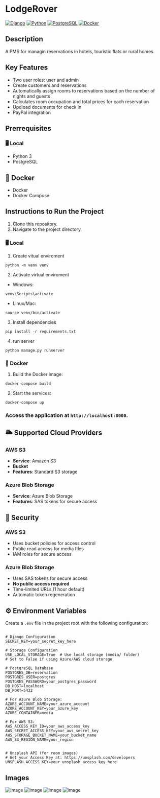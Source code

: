 # LodgeRover

[![Django](https://img.shields.io/badge/Django-5.2-green.svg?logo=django&logoColor=white)](https://www.djangoproject.com/)
[![Python](https://img.shields.io/badge/Python-3.x-blue.svg?logo=python&logoColor=white)](https://www.python.org/)
[![PostgreSQL](https://img.shields.io/badge/PostgreSQL-17-blue.svg?logo=postgresql&logoColor=white)](https://www.postgresql.org/)
[![Docker](https://img.shields.io/badge/Docker-24.0.9-2496ED?logo=docker&logoColor=white)](https://www.docker.com/)


## Description
A PMS for managin reservations in hotels, touristic flats or rural homes.

## Key Features

- Two user roles: user and admin
- Create customers and reservations
- Automatically assign rooms to reservations based on the number of nights and guests
- Calculates room occupation and total prices for each reservation
- Updload documents for check in
- PayPal integration


## Prerrequisites

### 🖥️ Local

- Python 3
- PostgreSQL

## 🐳 Docker

- Docker
- Docker Compose

## Instructions to Run the Project

1. Clone this repository.
2. Navigate to the project directory.

### 🖥️ Local
1. Create vitual enviroment
  ````Shell
  python -m venv venv
  `````

2. Activate virtual enviroment
  - Windows:
````Shell
venv\Scripts\activate
`````
  - Linux/Mac:
````Shell
source venv/bin/activate
`````
3. Install dependencies
````Shell
pip install -r requirements.txt
`````
4. run server
````Shell
python manage.py runserver
`````

### 🐳 Docker
1. Build the Docker image:
  ```
  docker-compose build
  ```
2. Start the services:
  ```
  docker-compose up
  ```


### Access the application at `http://localhost:8000`.


## 🌥️ Supported Cloud Providers

### AWS S3
- **Service**: Amazon S3
- **Bucket**
- **Features**: Standard S3 storage

### Azure Blob Storage
- **Service**: Azure Blob Storage
- **Features**: SAS tokens for secure access

## 🔐 Security

### AWS S3
- Uses bucket policies for access control
- Public read access for media files
- IAM roles for secure access

### Azure Blob Storage
- Uses SAS tokens for secure access
- **No public access required**
- Time-limited URLs (1 hour default)
- Automatic token regeneration


## ⚙️ Environment Variables

Create a `.env` file in the project root with the following configuration:

```env

# Django Configuration
SECRET_KEY=your_secret_key_here

# Storage Configuration
USE_LOCAL_STORAGE=True  # Use local storage (media/ folder)
# Set to False if using Azure/AWS cloud storage

# PostgreSQL Database
POSTGRES_DB=reservation
POSTGRES_USER=postgres
POSTGRES_PASSWORD=your_postgres_password
DB_HOST=localhost
DB_PORT=5432

# For Azure Blob Storage:
AZURE_ACCOUNT_NAME=your_azure_account
AZURE_ACCOUNT_KEY=your_azure_key
AZURE_CONTAINER=media

# For AWS S3:
AWS_ACCESS_KEY_ID=your_aws_access_key
AWS_SECRET_ACCESS_KEY=your_aws_secret_key
AWS_STORAGE_BUCKET_NAME=your_bucket_name
AWS_S3_REGION_NAME=your_region


# Unsplash API (for room images)
# Get your Access Key at: https://unsplash.com/developers
UNSPLASH_ACCESS_KEY=your_unsplash_access_key_here

```


## Images
![image](https://github.com/user-attachments/assets/5623ed9d-3bf7-476c-a54d-c37a270f044a)
![image](https://github.com/user-attachments/assets/b003c31a-e237-48cc-9fc2-fcf155a546eb)
![image](https://github.com/user-attachments/assets/9d176212-abb6-407d-a60c-ab5136f0e0e2)
![image](https://github.com/user-attachments/assets/db11f2c7-f648-4293-9ef6-e06526f83a6f)

